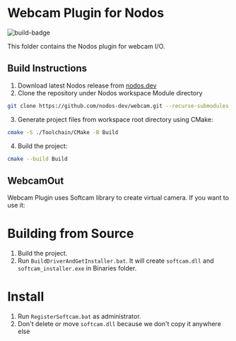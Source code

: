 # Webcam Plugin for Nodos

![build-badge](https://github.com/nodos-dev/webcam/actions/workflows/release.yml/badge.svg)

This folder contains the Nodos plugin for webcam I/O.

## Build Instructions
1. Download latest Nodos release from [nodos.dev](https://nodos.dev)
2. Clone the repository under Nodos workspace Module directory
```bash
git clone https://github.com/nodos-dev/webcam.git --recurse-submodules Module/webcam
```
3. Generate project files from workspace root directory using CMake:
```bash
cmake -S ./Toolchain/CMake -B Build
```
4. Build the project:
```bash
cmake --build Build
```

## WebcamOut
Webcam Plugin uses Softcam library to create virtual camera. If you want to use it:

# Building from Source
1. Build the project. 
2. Run `BuildDriverAndGetInstaller.bat`. It will create `softcam.dll` and `softcam_installer.exe` in Binaries folder.

# Install
1. Run `RegisterSoftcam.bat` as administrator.
2. Don't delete or move `softcam.dll` because we don't copy it anywhere else